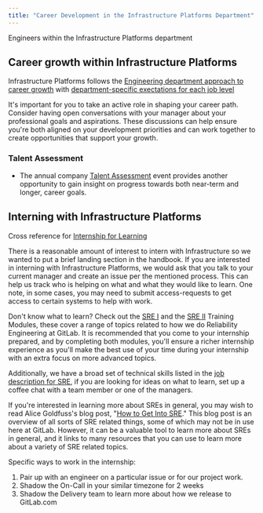 ```yaml
---
title: "Career Development in the Infrastructure Platforms Department"
---
```


Engineers within the Infrastructure Platforms department 

## Career growth within Infrastructure Platforms

Infrastructure Platforms follows the [Engineering department approach to career growth](/handbook/engineering/careers/) with [department-specific exectations for each job level](/handbook/engineering/careers/matrix/infrastructure/)

It's important for you to take an active role in shaping your career path. Consider having open conversations with your manager about your professional goals and aspirations. These discussions can help ensure you're both aligned on your development priorities and can work together to create opportunities that support your growth.

### Talent Assessment

* The annual company [Talent Assessment](/handbook/people-group/talent-assessment/) event provides another opportunity to gain insight on progress towards both near-term and longer, career goals.

## Interning with Infrastructure Platforms

Cross reference for [Internship for Learning](/handbook/people-group/learning-and-development/internship-for-learning/)

There is a reasonable amount of interest to intern with Infrastructure so we wanted to put a brief landing section in the handbook.  If you are interested in interning with Infrastructure Platforms, we would ask that you talk to your current manager and create an issue per the mentioned process.  This can help us track who is helping on what and what they would like to learn. One note, in some cases, you may need to submit access-requests to get access to certain systems to help with work.

Don't know what to learn? Check out the [SRE I](https://gitlab.com/gitlab-com/support/support-training/-/blob/master/.gitlab/issue_templates/SRE%20Introduction.md) and the [SRE II](https://gitlab.com/gitlab-com/support/support-training/-/blob/master/.gitlab/issue_templates/SRE%20II.md) Training Modules, these cover a range of topics related to how we do Reliability Engineering at GitLab. It is recommended that you come to your internship prepared, and by completing both modules, you'll ensure a richer internship experience as you'll make the best use of your time during your internship with an extra focus on more advanced topics.

Additionally, we have a broad set of technical skills listed in the [job description for SRE](/job-families/engineering/infrastructure/site-reliability-engineer/), if you are looking for ideas on what to learn, set up a coffee chat with a team member or one of the managers.

If you're interested in learning more about SREs in general, you may wish to read Alice Goldfuss's blog post, "[How to Get Into SRE](https://blog.alicegoldfuss.com/how-to-get-into-sre/)." This blog post is an overview of all sorts of SRE related things, some of which may not be in use here at GitLab. However, it can be a valuable tool to learn more about SREs in general, and it links to many resources that you can use to learn more about a variety of SRE related topics.

Specific ways to work in the internship:

1. Pair up with an engineer on a particular issue or for our project work.
2. Shadow the On-Call in your similar timezone for 2 weeks
3. Shadow the Delivery team to learn more about how we release to GitLab.com
